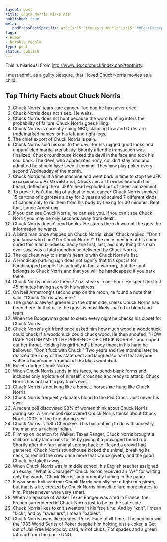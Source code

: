 ```yaml
--- 
layout: post
title: Chuck Norris Kicks Ass!
published: true
meta: 
  _podPressPostSpecific: a:6:{s:15:"itunes:subtitle";s:15:"##PostExcerpt##";s:14:"itunes:summary";s:15:"##PostExcerpt##";s:15:"itunes:keywords";s:17:"##WordPressCats##";s:13:"itunes:author";s:10:"##Global##";s:15:"itunes:explicit";s:2:"No";s:12:"itunes:block";s:2:"No";}
tags: 
- Humor
- Notable People
type: post
status: publish
---
```

This is hilarious! From <a href="http://www.4q.cc/chuck/index.php?topthirty"> http://www.4q.cc/chuck/index.php?topthirty</a>.

I must admit, as a guilty pleasure, that I loved Chuck Norris movies as  a child.

<h2>Top Thirty Facts about Chuck Norris</h2>
<ol>
	<li>Chuck Norris' tears cure cancer. Too bad he has never cried.</li>
	<li>Chuck Norris does not sleep. He waits.</li>
	<li>Chuck Norris does not hunt because the word hunting infers the  			probability of failure. Chuck Norris goes killing.</li>
	<li>Chuck Norris is currently suing NBC, claiming Law and Order are  			trademarked names for his left and right legs.</li>
	<li>The chief export of Chuck Norris is pain.</li>
	<li>Chuck Norris sold his soul to the devil for his rugged good  			looks and unparalleled martial arts ability. Shortly after the  			transaction was finalized, Chuck roundhouse kicked the devil in the  			face and took his soul back. The devil, who appreciates irony,  			couldn't stay mad and admitted he should have seen it coming. They  			now play poker every second Wednesday of the month.</li>
	<li>Chuck Norris built a time machine and went back in time to stop  			the JFK assassination. As Oswald shot, Chuck met all three bullets  			with his beard, deflecting them. JFK's head exploded out of sheer  			amazement.</li>
	<li>To prove it isn't that big of a deal to beat cancer. Chuck  			Norris smoked 15 cartons of cigarettes a day for 2 years and aquired  			7 different kinds of cancer only to rid them from his body by  			flexing for 30 minutes. Beat that, Lance Armstrong.</li>
	<li>If you can see Chuck Norris, he can see you. If you can't see  			Chuck Norris you may be only seconds away from death.</li>
	<li>Chuck Norris doesn't read books. He stares them down until he  			gets the information he wants.</li>
	<li>A blind man once stepped on Chuck Norris' shoe. Chuck replied,  			"Don't you know who I am? I'm Chuck Norris!" The mere mention of his  			name cured this man blindness. Sadly the first, last, and only thing  			this man ever saw, was a fatal roundhouse delivered by Chuck Norris.</li>
	<li>The quickest way to a man's heart is with Chuck Norris's fist.</li>
	<li>A Handicap parking sign does not signify that this spot is for  			handicapped people. It is actually in fact a warning, that the spot  			belongs to Chuck Norris and that you will be handicapped if you park  			there.</li>
	<li>Chuck Norris once ate three 72 oz. steaks in one hour. He spent  			the first 45 minutes having sex with his waitress.</li>
	<li>On Neil Armstrong's second step on the moon, he found a note  			that said, "Chuck Norris was here."</li>
	<li>The grass is always greener on the other side, unless Chuck  			Norris has been there. In that case the grass is most likely soaked  			in blood and tears.</li>
	<li>When the Boogeyman goes to sleep every night he checks his  			closet for Chuck Norris.</li>
	<li>Chuck Norris's girlfriend once asked him how much wood a  			woodchuck could chuck if a woodchuck could chuck wood. He then  			shouted, "HOW DARE YOU RHYME IN THE PRESENCE OF CHUCK NORRIS!" and  			ripped out her throat. Holding his girlfriend's bloody throat in his  			hand he bellowed, "Don't fuck with Chuck!" Two years and five months  			later he realized the irony of this statement and laughed so hard  			that anyone within a hundred mile radius of the blast went deaf.</li>
	<li>Bullets dodge Chuck Norris.</li>
	<li>When Chuck Norris sends in his taxes, he sends blank forms and  			includes only a picture of himself, crouched and ready to attack.  			Chuck Norris has not had to pay taxes ever.</li>
	<li>Chuck Norris is not hung like a horse... horses are hung like  			Chuck Norris</li>
	<li>Chuck Norris frequently donates blood to the Red Cross. Just  			never his own.</li>
	<li>A recent poll discovered 93% of women think about Chuck Norris  			during sex. A similar poll discovered Chuck Norris thinks about  			Chuck Norris 100% of the time during sex.</li>
	<li>Chuck Norris is 1/8th Cherokee. This has nothing to do with  			ancestry, the man ate a fucking Indian.</li>
	<li>Filming on location for Walker: Texas Ranger, Chuck Norris  			brought a stillborn baby lamb back to life by giving it a prolonged  			beard rub. Shortly after the farm animal sprang back to life and a  			crowd had gathered, Chuck Norris roundhouse kicked the animal,  			breaking its neck, to remind the crew once more that Chuck giveth,  			and the good Chuck, he taketh away.</li>
	<li>When Chuck Norris was in middle school, his English teacher  			assigned an essay: "What is Courage?" Chuck Norris received an "A+"  			for writing only the words "Chuck Norris" and promptly turning in  			the paper.</li>
	<li>It was once believed that Chuck Norris actually lost a fight to  			a pirate, but that is a lie, created by Chuck Norris himself to lure  			more pirates to him. Pirates never were very smart.</li>
	<li>When an episode of Walker Texas Ranger was aired in France, the  			French surrendered to Chuck Norris just to be on the safe side.</li>
	<li>Chuck Norris likes to knit sweaters in his free time. And by  			"knit", I mean "kick", and by "sweaters", I mean "babies".</li>
	<li>Chuck Norris owns the greatest Poker Face of all-time. It helped  			him win the 1983 World Series of Poker despite him holding just a  			Joker, a Get out of Jail Free Monopoloy card, a 2 of clubs, 7 of  			spades and a green #4 card from the game UNO.</li>
</ol>
